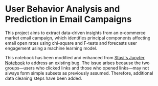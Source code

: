 # User Behavior Analysis and Prediction in Email Campaigns

This project aims to extract data-driven insights from an e-commerce market email campaign, which identifies principal components affecting email open rates using chi-square and F-tests and forecasts user engagement using a machine learning model.

This notebook has been modified and enhanced from [Stasi's Jupyter Notebook](https://github.com/stasi009/TakeHomeDataChallenges/tree/master/07.MarketingEmail) to address an existing bug. The issue arises because the two groups—users who clicked links and those who opened links—may not always form simple subsets as previously assumed. Therefore, additional data cleaning steps have been added.
